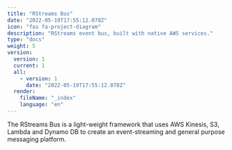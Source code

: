 ```yaml
---
title: "RStreams Bus"
date: "2022-05-19T17:55:12.078Z"
icon: "fas fa-project-diagram"
description: "RStreams event bus, built with native AWS services."
type: "docs"
weight: 5
version:
  version: 1
  current: 1
  all:
    - version: 1
      date: "2022-05-19T17:55:12.078Z"
  render:
    fileName: "_index"
    language: "en"
---
```


The RStreams Bus is a light-weight framework that uses AWS Kinesis, S3, Lambda and Dynamo DB to create an event-streaming and general purpose messaging platform. 